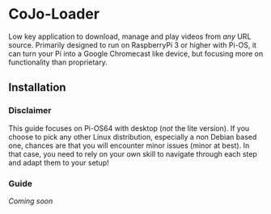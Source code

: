 # CoJo-Loader
Low key application to download, manage and play videos from _any_ URL source.
Primarily designed to run on RaspberryPi 3 or higher with Pi-OS, it can turn your Pi into a Google Chromecast like device, but focusing more on functionality than proprietary.

## Installation
### Disclaimer
This guide focuses on Pi-OS64 with desktop (*not* the lite version). If you choose to pick any other Linux distribution, especially a non Debian based one, chances are that you will encounter minor issues (minor at best). 
In that case, you need to rely on your own skill to navigate through each step and adapt them to your setup!

### Guide
_Coming soon_
